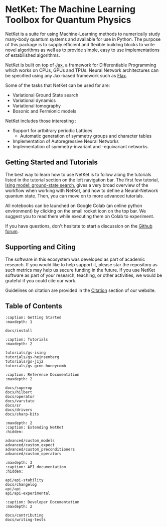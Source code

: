 # NetKet: The Machine Learning Toolbox for Quantum Physics

NetKet is a suite for using Machine-Learning methods to numerically study many-body quantum systems and available for use in Python.
The purpose of this package is to supply efficient and flexible building blocks to write novel algorithms as well as to provide simple, easy to use implementations of estabilished algorithms.

NetKet is built on top of [Jax], a framework for Differentiable Programming which works on CPUs, GPUs and TPUs. Neural Network architectures can be specified using any Jax-based framework such as [Flax].

Some of the tasks that NetKet can be used for are:
 
 - Variational Ground State search
 - Variational dynamics
 - Variational tomography
 - Bosonic and Fermionic models

NetKet includes those interesting :
 
 - Support for artbitrary periodic Lattices
   - Automatic generation of symmetry groups and character tables
 - Implementation of Autoregressive Neural Networks
 - Implementation of symmetry-invariant and -equivariant networks.

## Getting Started and Tutorials

The best way to learn how to use NetKet is to follow along the tutorials listed in the tutorial section on the left navigation bar. 
The first few tutorial, [Ising model: ground-state search](tutorials/gs-ising), gives a very broad overview of the workflow when working with NetKet, and how to define a Neural-Network quantum state.
Then, you can move on to more advanced tutorials.

All notebooks can be launched on Google Colab (an online python environment) by clicking on the small rocket icon on the top bar.
We suggest you to read them while executing them on Colab to experiment.

If you have questions, don't hesitate to start a discussion on the [Github forum](https://github.com/netket/netket/discussions).


## Supporting and Citing

The software in this ecosystem was developed as part of academic research. 
If you would like to help support it, please star the repository as such metrics may help us secure funding in the future. 
If you use NetKet software as part of your research, teaching, or other activities, we would be grateful if you could cite our work.

Guidelines on citation are provided in the [Citation](https://www.netket.org/citation) section of our website.

## Table of Contents

```{toctree}
:caption: Getting Started
:maxdepth: 1

docs/install
```   

```{toctree}
:caption: Tutorials
:maxdepth: 2

tutorials/gs-ising
tutorials/gs-heinsenberg
tutorials/gs-j1j2
tutorials/gs-gcnn-honeycomb
```   

```{toctree}
:caption: Reference Documentation
:maxdepth: 2

docs/superop
docs/hilbert
docs/operator
docs/varstate
docs/sr
docs/drivers
docs/sharp-bits
```

```{toctree}
:maxdepth: 2
:caption: Extending NetKet
:hidden:

advanced/custom_models
advanced/custom_expect
advanced/custom_preconditioners
advanced/custom_operators
```

```{toctree}
:maxdepth: 3
:caption: API documentation
:hidden:

api/api-stability
docs/changelog
api/api
api/api-experimental
```

```{toctree}
:caption: Developer Documentation
:maxdepth: 2

docs/contributing
docs/writing-tests
```


[Jax]: https://jax.readthedocs.com "Jax"
[Flax]: https://flax.readthedocs.com "Flax"
[Optax]: https://optax.readthedocs.com "Optax"
